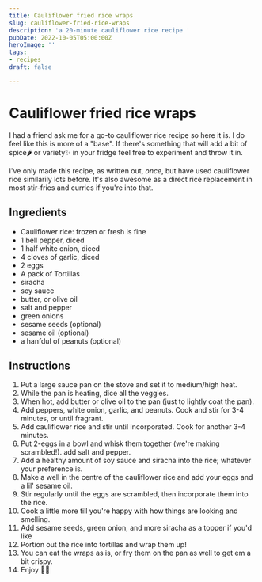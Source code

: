 ```yaml
---
title: Cauliflower fried rice wraps
slug: cauliflower-fried-rice-wraps
description: 'a 20-minute cauliflower rice recipe '
pubDate: 2022-10-05T05:00:00Z
heroImage: ''
tags:
- recipes
draft: false

---
```

# Cauliflower fried rice wraps
I had a friend ask me for a go-to cauliflower rice recipe so here it is. I do feel like this is more of a "base". If there's something that will add a bit of spice🌶️ or variety✨ in your fridge feel free to experiment and throw it in.

I've only made this recipe, as written out, *once*, but have used cauliflower rice similarily lots before. It's also awesome as a direct rice replacement in most stir-fries and curries if you're into that. 

## Ingredients
- Cauliflower rice: frozen or fresh is fine
- 1 bell pepper, diced
- 1 half white onion, diced
- 4 cloves of garlic, diced
- 2 eggs
- A pack of Tortillas 
- siracha
- soy sauce
- butter, or olive oil 
- salt and pepper
- green onions
- sesame seeds (optional)
- sesame oil (optional)
- a hanfdul of peanuts (optional)

## Instructions
1. Put a large sauce pan on the stove and set it to medium/high heat.
2. While the pan is heating, dice all the veggies.
3. When hot, add butter or olive oil to the pan (just to lightly coat the pan).
4. Add peppers, white onion, garlic, and peanuts. Cook and stir for 3-4 minutes, or until fragrant.
6. Add cauliflower rice and stir until incorporated. Cook for another 3-4 minutes.
7. Put 2-eggs in a bowl and whisk them together (we're making scrambled!). add salt and pepper.
8. Add a healthy amount of soy sauce and siracha into the rice; whatever your preference is. 
9. Make a well in the centre of the cauliflower rice and add your eggs and a lil' sesame oil.
10. Stir regularly until the eggs are scrambled, then incorporate them into the rice. 
11. Cook a little more till you're happy with how things are looking and smelling. 
12. Add sesame seeds, green onion, and more siracha as a topper if you'd like
13. Portion out the rice into tortillas and wrap them up!
14. You can eat the wraps as is, or fry them on the pan as well to get em a bit crispy.
15. Enjoy 🌯✨
